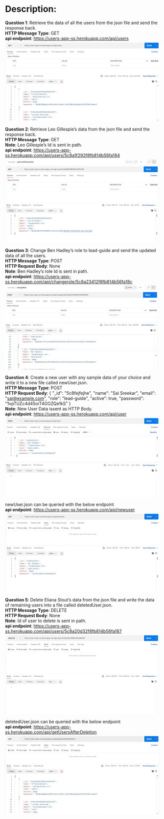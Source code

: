 # Description:

**Question 1**: Retrieve the data of all the users from the json file and send the response back.\
**HTTP Message Type**: GET\
**api endpoint**: https://users-app-ss.herokuapp.com/api/users \
![Alt Text](https://github.com/sai-sreekhar/User-App/blob/main/screenshots/Level-1%20Question-1.jpg)

**Question 2**: Retrieve Leo Gillespie’s data from the json file and send the response back.\
**HTTP Message Type**: GET\
**Note**: Leo Gillespie’s Id is sent in path.\
**api endpoint**: https://users-app-ss.herokuapp.com/api/users/5c8a1f292f8fb814b56fa184 \
![Alt Text](https://github.com/sai-sreekhar/User-App/blob/main/screenshots/Level-1%20Question-2%20(user%20id%20to%20fetch%20is%20sent%20in%20path).jpg)

**Question 3**: Change Ben Hadley’s role to lead-guide and send the updated data of all the users.\
**HTTP Message Type**: POST\
**HTTP Request Body**: None\
**Note**:  Ben Hadley’s role Id is sent in path.\
**api endpoint**: https://users-app-ss.herokuapp.com/api/changerole/5c8a23412f8fb814b56fa18c \
![Alt Text](https://github.com/sai-sreekhar/User-App/blob/main/screenshots/Level-1%20Question-3%20(user-id%20is%20sent%20in%20path).jpg)

**Question 4**: Create a new user with any sample data of your choice and write it to a new file called newUser.json.\
**HTTP Message Type**: POST\
**HTTP Request Body**: 
{
    "_id": "5c8fejfejhe",
    "name": "Sai Sreekar",
    "email": "sai@example.com",
    "role": "lead-guide",
    "active": true,
    "password": "1vpTUZc4d45oiT4GOZQe1kS"
  }\
**Note**: New User Data issent as HTTP Body.\
**api endpoint**: https://users-app-ss.herokuapp.com/api/user \
![Alt Text](https://github.com/sai-sreekhar/User-App/blob/main/screenshots/Level-1%20Question-4%20(user%20data%20sent%20in%20post%20body).jpg)

newUser.json can be queried with the below endpoint\
**api endpoint**: https://users-app-ss.herokuapp.com/api/newuser \
![Alt Text](https://github.com/sai-sreekhar/User-App/blob/main/screenshots/Level-1%20Question-4a%20(newUser.json%20is%20queried%20using%20api).jpg)

**Question 5**: Delete Eliana Stout’s data from the json file and write the data of remaining users into a file called deletedUser.json.\
**HTTP Message Type**: DELETE\
**HTTP Request Body**: None\
**Note**: Id of user to delete is sent in path.\
**api endpoint**: https://users-app-ss.herokuapp.com/api/users/5c8a20d32f8fb814b56fa187 \
![Alt Text](https://github.com/sai-sreekhar/User-App/blob/main/screenshots/Level-1%20Question-5%20(user%20id%20to%20delete%20is%20passed%20in%20path).jpg)

deletedUser.json can be queried with the below endpoint\
**api endpoint**: https://users-app-ss.herokuapp.com/api/getUsersAfterDeletion \
![Alt Text](https://github.com/sai-sreekhar/User-App/blob/main/screenshots/Level-1%20Question-5a%20(deletedUser.json%20is%20queried%20using%20api).jpg)





